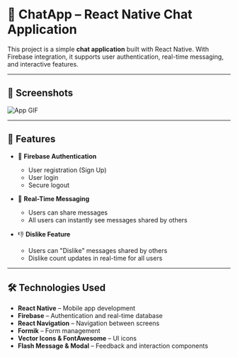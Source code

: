 # 📱 ChatApp – React Native Chat Application

This project is a simple **chat application** built with React Native. With Firebase integration, it supports user authentication, real-time messaging, and interactive features.

---

## 📸 Screenshots

![App GIF](public/chat-app.gif)

---

## 🚀 Features

- 🔐 **Firebase Authentication**

  - User registration (Sign Up)
  - User login
  - Secure logout

- 💬 **Real-Time Messaging**

  - Users can share messages
  - All users can instantly see messages shared by others

- 👎 **Dislike Feature**
  - Users can "Dislike" messages shared by others
  - Dislike count updates in real-time for all users

---

## 🛠️ Technologies Used

- **React Native** – Mobile app development
- **Firebase** – Authentication and real-time database
- **React Navigation** – Navigation between screens
- **Formik** – Form management
- **Vector Icons & FontAwesome** – UI icons
- **Flash Message & Modal** – Feedback and interaction components
